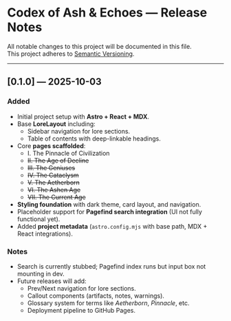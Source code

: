 # Codex of Ash & Echoes — Release Notes

All notable changes to this project will be documented in this file.  
This project adheres to [Semantic Versioning](https://semver.org/).

---

## [0.1.0] — 2025-10-03
### Added
- Initial project setup with **Astro + React + MDX**.
- Base **LoreLayout** including:
  - Sidebar navigation for lore sections.
  - Table of contents with deep-linkable headings.
- Core **pages scaffolded**:
  - I. The Pinnacle of Civilization
  - ~~II. The Age of Decline~~
  - ~~III. The Geniuses~~
  - ~~IV. The Cataclysm~~
  - ~~V. The Aetherborn~~
  - ~~VI. The Ashen Age~~
  - ~~VII. The Current Age~~
- **Styling foundation** with dark theme, card layout, and navigation.
- Placeholder support for **Pagefind search integration** (UI not fully functional yet).
- Added **project metadata** (`astro.config.mjs` with base path, MDX + React integrations).

### Notes
- Search is currently stubbed; Pagefind index runs but input box not mounting in dev.  
- Future releases will add:
  - Prev/Next navigation for lore sections.
  - Callout components (artifacts, notes, warnings).
  - Glossary system for terms like *Aetherborn*, *Pinnacle*, etc.
  - Deployment pipeline to GitHub Pages.
